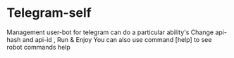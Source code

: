 # Telegram-self
Management user-bot for telegram
can do a particular ability's Change api-hash and api-id , Run & Enjoy 
You can also use command [help] to see robot commands help
